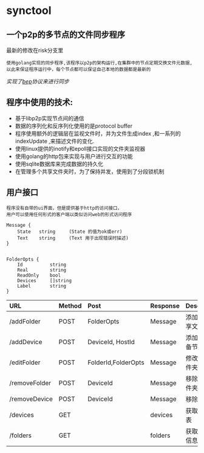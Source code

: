 # synctool

## 一个p2p的多节点的文件同步程序
最新的修改在risk分支里
```
使用golang实现的同步程序,该程序以p2p的架构运行,在集群中的节点定期交换文件元数据,
以此来保证程序运行中，每个节点都可以保证自己本地的数据都是最新的
```
*实现了[bep](https://docs.syncthing.net/specs/bep-v1.html)协议来进行同步*
  
## 程序中使用的技术:

* 基于libp2p实现节点间的通信 
* 数据的序列化和反序列化使用的是protocol buffer  
* 程序使用额外的逻辑层在监视文件时，并为文件生成index ,和一系列的indexUpdate ,来描述文件的变化.
* 使用linux提供的inotify和epoll接口实现的文件夹监视器   
* 使用golang的http包来实现与用户进行交互的功能 
* 使用sqlite数据库来完成数据的持久化 
* 在管理多个共享文件夹时，为了保持并发，使用到了分段锁机制  
 
  
## 用户接口
```
程序没有自带的ui界面，但是提供基于http的访问接口，
用户可以使用任何形式的客户端以类似访问web的形式访问程序 

Message {
    State   string     (State 的值为ok或err)  
    Text    string     (Text 用于出现错误时描述)  
}


FolderOpts {
    Id          string 
    Real        string
    ReadOnly    bool 
    Devices     []string
    Label       string 
}

```

|URL | Method | Post | Response |Description|
|:----|:--------|:-----|:----------|:--------|
|/addFolder|POST | FolderOpts | Message  | 添加新的共享文件夹 
|/addDevice|POST | DeviceId, HostId |   Message   | 添加新的设备节点
|/editFolder|POST | FolderId,FolderOpts |    Message  | 修改共享文件夹属性 
|/removeFolder|POST | DeviceId |  Message    | 移除共享文件夹 
|/removeDevice|POST | DeviceId | Message     | 移除设备 
|/devices|GET |  | devices     | 获取设备列表 
|/folders|GET |  | folders     | 获取文件夹信息
